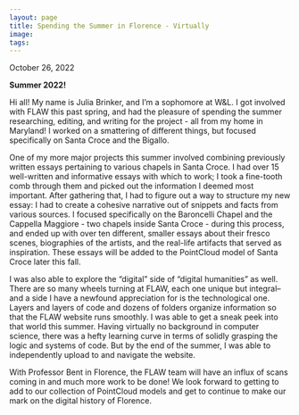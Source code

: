 ```yaml
---
layout: page
title: Spending the Summer in Florence - Virtually
image: 
tags:
---
```

<p> October 26, 2022 </p>
<p><b>Summer 2022!</b></p>

<p>Hi all! My name is Julia Brinker, and I’m a sophomore at W&L. I got involved with FLAW this past spring, and had the pleasure of spending the summer 
researching, editing, and writing for the project - all from my home in Maryland! I worked on a smattering of different things, but focused specifically on Santa Croce and the Bigallo.
<!-- more --> 
<p>One of my more major projects this summer involved combining previously written essays pertaining to various chapels in Santa Croce. I had over 
15 well-written and informative essays with which to work; I took a fine-tooth comb through them and picked out the information I deemed most important. 
After gathering that, I had to figure out a way to structure my new essay: I had to create a cohesive narrative out of snippets and facts from various 
sources. I focused specifically on the Baroncelli Chapel and the Cappella Maggiore - two chapels inside Santa Croce - during this process, and ended up with over ten different, smaller essays about their fresco scenes, biographies of the artists, and the real-life artifacts that served as inspiration. These essays will be added to the PointCloud model of Santa Croce later this fall. 
<p>I was also able to explore the “digital” side of “digital humanities” as well. There are so many wheels turning at FLAW, each one unique but 
integral– and a side I have a newfound appreciation for is the technological one. Layers and layers of code and dozens of folders organize information 
so that the FLAW website runs smoothly. I was able to get a sneak peek into that world this summer. Having virtually no background in computer science, 
there was a hefty learning curve in terms of solidly grasping the logic and systems of code. But by the end of the summer, I was able to independently 
upload to and navigate the website.
<p>With Professor Bent in Florence, the FLAW team will have an influx of scans coming in and much more work to be done! We look forward to getting to 
  add to our collection of PointCloud models and get to continue to make our mark on the digital history of Florence. 

